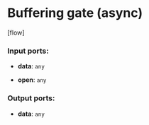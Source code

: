 # Buffering gate (async)

[flow]

### Input ports:

* __data__: `any`


* __open__: `any`

### Output ports:

* __data__: `any`

